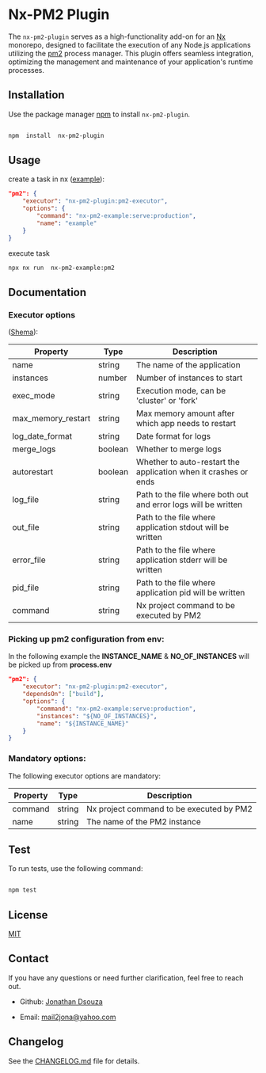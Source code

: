 
#  Nx-PM2 Plugin

The `nx-pm2-plugin` serves as a high-functionality add-on for an [Nx](https://nx.dev/) monorepo, designed to facilitate the execution of any Node.js applications utilizing the [pm2](https://pm2.io/) process manager. This plugin offers seamless integration, optimizing the management and maintenance of your application's runtime processes.


##  Installation

Use the package manager [npm](https://www.npmjs.com) to install `nx-pm2-plugin`.


```bash

npm  install  nx-pm2-plugin

```

##  Usage

create a task in nx ([example](https://github.com/jonathandsouza/nx-pm2/blob/main/packages/nx-pm2-example/project.json)):

```json
"pm2": {
	"executor": "nx-pm2-plugin:pm2-executor",
	"options": {
		"command": "nx-pm2-example:serve:production",
		"name": "example"
	}
}
```

execute  task

```bash
npx nx run  nx-pm2-example:pm2

```

##  Documentation

### Executor options

([Shema](https://github.com/jonathandsouza/nx-pm2/blob/main/packages/nx-pm2-plugin/src/executors/pm2-executor/schema.d.ts)): 

| Property | Type | Description |
| --- | --- | --- |
| name | string | The name of the application |
| instances | number | Number of instances to start |
| exec_mode | string | Execution mode, can be 'cluster' or 'fork' |
| max_memory_restart | string | Max memory amount after which app needs to restart |
| log_date_format | string | Date format for logs |
| merge_logs | boolean | Whether to merge logs |
| autorestart | boolean | Whether to auto-restart the application when it crashes or ends |
| log_file | string | Path to the file where both out and error logs will be written |
| out_file | string | Path to the file where application stdout will be written |
| error_file | string | Path to the file where application stderr will be written |
| pid_file | string | Path to the file where application pid will be written |
| command | string |  Nx project command to be executed by PM2 |


### Picking up pm2 configuration from env:

In the following example the **INSTANCE_NAME** & **NO_OF_INSTANCES** will be picked up from **process.env**

```json
"pm2": {
	"executor": "nx-pm2-plugin:pm2-executor",
	"dependsOn": ["build"],
	"options": {
		"command": "nx-pm2-example:serve:production",
		"instances": "${NO_OF_INSTANCES}",
		"name": "${INSTANCE_NAME}"
	}
}

```
### Mandatory options:

The following executor options are mandatory:

| Property | Type | Description |
| --- | --- | --- |
| command | string |  Nx project command to be executed by PM2 |
| name | string | The name of the PM2 instance |


##  Test

To run tests, use the following command:

```bash

npm test

```
  

##  License

[MIT](https://choosealicense.com/licenses/mit/)

##  Contact

If you have any questions or need further clarification, feel free to reach out.

  

-  Github: [Jonathan Dsouza](https://github.com/jonathandsouza)

-  Email: mail2jona@yahoo.com

  

##  Changelog
See the [CHANGELOG.md](CHANGELOG.md) file for details.
